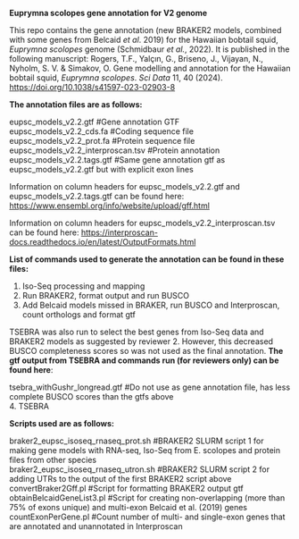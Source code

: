 **Euprymna scolopes gene annotation for V2 genome**  

This repo contains the gene annotation (new BRAKER2 models, combined with some genes from Belcaid *et al*. 2019) for the Hawaiian bobtail squid, *Euprymna scolopes* genome (Schmidbaur *et al.*, 2022). It is published in the following manuscript: Rogers, T.F., Yalçın, G., Briseno, J., Vijayan, N., Nyholm, S. V. & Simakov, O.  Gene modelling and annotation for the Hawaiian bobtail squid, *Euprymna scolopes*. *Sci Data* 11, 40 (2024). https://doi.org/10.1038/s41597-023-02903-8

**The annotation files are as follows:**  
  
eupsc_models_v2.2.gtf #Gene annotation GTF  
eupsc_models_v2.2_cds.fa #Coding sequence file  
eupsc_models_v2.2_prot.fa #Protein sequence file  
eupsc_models_v2.2_interproscan.tsv #Protein annotation  
eupsc_models_v2.2.tags.gtf #Same gene annotation gtf as eupsc_models_v2.2.gtf but with explicit exon lines

Information on column headers for eupsc_models_v2.2.gtf and eupsc_models_v2.2.tags.gtf can be found here: <https://www.ensembl.org/info/website/upload/gff.html>

Information on column headers for eupsc_models_v2.2_interproscan.tsv can be found here: <https://interproscan-docs.readthedocs.io/en/latest/OutputFormats.html>
  
**List of commands used to generate the annotation can be found in these files:**  
1. Iso-Seq processing and mapping  
2. Run BRAKER2, format output and run BUSCO  
3. Add Belcaid models missed in BRAKER, run BUSCO and Interproscan, count orthologs and format gtf
  
TSEBRA was also run to select the best genes from Iso-Seq data and BRAKER2 models as suggested by reviewer 2. However, this decreased BUSCO completeness scores so was not used as the final annotation. **The gtf output from TSEBRA and commands run (for reviewers only) can be found here**:  

tsebra_withGushr_longread.gtf #Do not use as gene annotation file, has less complete BUSCO scores than the gtfs above  
4. TSEBRA  
  
**Scripts used are as follows:** 
  
braker2_eupsc_isoseq_rnaseq_prot.sh #BRAKER2 SLURM script 1 for making gene models with RNA-seq, Iso-Seq from  E. scolopes and protein files from other species  
braker2_eupsc_isoseq_rnaseq_utron.sh #BRAKER2 SLURM script 2 for adding UTRs to the output of the first BRAKER2 script above  
convertBraker2Gff.pl #Script for formatting BRAKER2 output gtf  
obtainBelcaidGeneList3.pl #Script for creating non-overlapping (more than 75% of exons unique) and multi-exon Belcaid et al. (2019) genes  
countExonPerGene.pl #Count number of multi- and single-exon genes that are annotated and unannotated in Interproscan  





